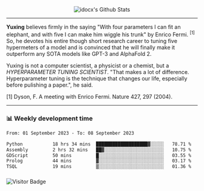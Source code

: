 <div align="center">
    <img align="center" src="https://github-readme-stats.vercel.app/api?username=idocx&show_icons=true&count_private=true&hide_border=true" alt="idocx's Github Stats"></img>
</div>

---

**Yuxing** believes firmly in the saying "With four parameters I can fit an elephant, and with five I can make him wiggle his trunk" by Enrico Fermi. <sup>[1]</sup> So, he devotes his entire though short research career to tuning five hypermeters of a model and is convinced that he will finally make it outperform any SOTA models like GPT-3 and AlphaFold 2.

Yuxing is not a computer scientist, a physicist or a chemist, but a *HYPERPARAMETER TUNING SCIENTIST*. "That makes a lot of difference. Hyperparameter tuning is the technique that changes our life, especially before pulishing a paper.", he said.

[1] Dyson, F. A meeting with Enrico Fermi. Nature 427, 297 (2004).


---

### 📊 Weekly development time
<!--START_SECTION:waka-->

```txt
From: 01 September 2023 - To: 08 September 2023

Python           18 hrs 34 mins  ███████████████████▓░░░░░   78.71 %
Assembly         2 hrs 32 mins   ██▓░░░░░░░░░░░░░░░░░░░░░░   10.75 %
GDScript         50 mins         █░░░░░░░░░░░░░░░░░░░░░░░░   03.55 %
Prolog           44 mins         ▓░░░░░░░░░░░░░░░░░░░░░░░░   03.17 %
TSQL             19 mins         ▒░░░░░░░░░░░░░░░░░░░░░░░░   01.36 %
```

<!--END_SECTION:waka-->

### 

![Visitor Badge](https://visitor-badge.laobi.icu/badge?page_id=idocx.idocx)